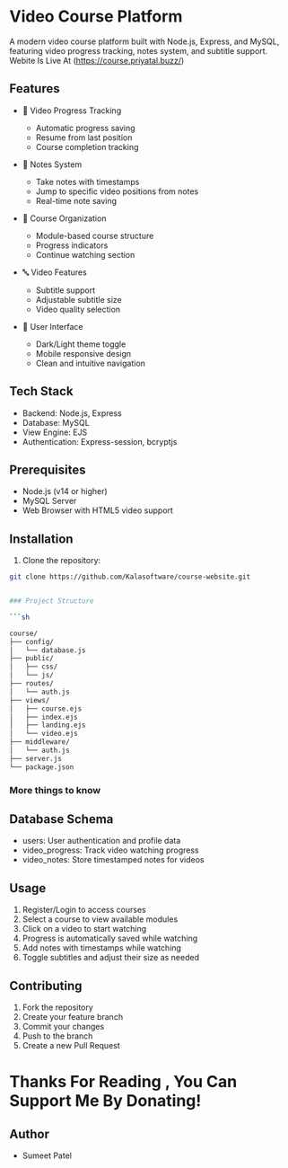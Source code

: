 # Video Course Platform

A modern video course platform built with Node.js, Express, and MySQL, featuring video progress tracking, notes system, and subtitle support.
Webite Is Live At (https://course.priyatal.buzz/)
## Features

- 🎥 Video Progress Tracking
  - Automatic progress saving
  - Resume from last position
  - Course completion tracking

- 📝 Notes System
  - Take notes with timestamps
  - Jump to specific video positions from notes
  - Real-time note saving

- 🎯 Course Organization
  - Module-based course structure
  - Progress indicators
  - Continue watching section

- 🔤 Video Features
  - Subtitle support
  - Adjustable subtitle size
  - Video quality selection

- 🎨 User Interface
  - Dark/Light theme toggle
  - Mobile responsive design
  - Clean and intuitive navigation

## Tech Stack

- Backend: Node.js, Express
- Database: MySQL
- View Engine: EJS
- Authentication: Express-session, bcryptjs

## Prerequisites

- Node.js (v14 or higher)
- MySQL Server
- Web Browser with HTML5 video support

## Installation

1. Clone the repository:
```bash
git clone https://github.com/Kalasoftware/course-website.git


### Project Structure 

```sh 

course/
├── config/
│   └── database.js
├── public/
│   ├── css/
│   └── js/
├── routes/
│   └── auth.js
├── views/
│   ├── course.ejs
│   ├── index.ejs
│   ├── landing.ejs
│   └── video.ejs
├── middleware/
│   └── auth.js
├── server.js
└── package.json

```

### More things to know 

## Database Schema
- users: User authentication and profile data
- video_progress: Track video watching progress
- video_notes: Store timestamped notes for videos
## Usage
1. Register/Login to access courses
2. Select a course to view available modules
3. Click on a video to start watching
4. Progress is automatically saved while watching
5. Add notes with timestamps while watching
6. Toggle subtitles and adjust their size as needed
## Contributing
1. Fork the repository
2. Create your feature branch
3. Commit your changes
4. Push to the branch
5. Create a new Pull Request

# Thanks For Reading , You Can Support Me By Donating!

## Author
- Sumeet Patel
